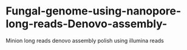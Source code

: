 # Fungal-genome-using-nanopore-long-reads-Denovo-assembly-
Minion long reads denovo assembly polish using illumina reads

